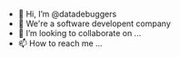 - 👋 Hi, I’m @datadebuggers
- 👀 We're a software developent company
- 💞️ I’m looking to collaborate on ...
- 📫 How to reach me ...

<!---
datadebuggers/datadebuggers is a ✨ special ✨ repository because its `README.md` (this file) appears on your GitHub profile.
You can click the Preview link to take a look at your changes.
--->
